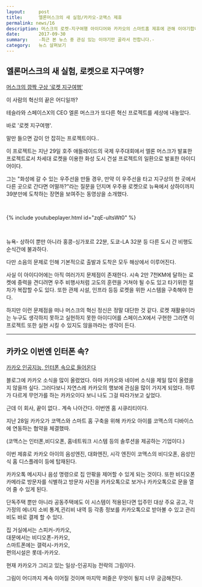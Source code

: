```yaml
---
layout:     post
title:      엘론머스크의 새 실험/카카오-코맥스 제휴
permalink: news/16
description: 머스크의 로켓-지구여행 아이디어와 카카오의 스마트홈 제휴에 관해 이야기합니다.
date:       2017-09-30
summary:    -최근 본 뉴스 중 관심 있는 이야기만 골라서 전합니다.-
category: 	뉴스 살펴보기
---
```



## 엘론머스크의 새 실험, 로켓으로 지구여행?

[머스크의 깜짝 구상 ‘로켓 지구여행’](http://www.hani.co.kr/arti/science/science_general/813202.html)


이 사람의 혁신의 끝은 어디일까? 

테슬라와 스페이스X의 CEO 엘론 머스크가 또다른 혁신 프로젝트를 세상에 내놓았다. 

바로 '로켓 지구여행'.

말만 들으면 감이 안 잡히는 프로젝트이다..

이 프로젝트는 지난 29일 호주 애들레이드의 국제 우주대회에서 엘론 머스크가 발표한 프로젝트로서 차세대 로켓을 이용한 화성 도시 건설 프로젝트의 일환으로 발표한 아이디어이다.

그는 "화성에 갈 수 있는 우주선을 만들 경우, 만약 이 우주선을 타고 지구상의 한 곳에서 다른 곳으로 간다면 어떨까?"라는 질문을 던지며 우주용 로켓으로 뉴욕에서 상하이까지 39분만에 도착하는 장면을 보여주는 동영상을 소개했다.


<br>

{% include youtubeplayer.html id="zqE-ultsWt0" %}

<br>

뉴욕- 상하이 뿐만 아니라 홍콩-싱가포르 22분, 도쿄-LA 32분 등 다른 도시 간 비행도 순식간에 불과하다.

다만 소음의 문제로 인해 기본적으로 출발과 도착은 모두 해상에서 이루어진다. 

사실 이 아이디어에는 아직 여러가지 문제점이 존재한다. 시속 2만 7천KM에 달하는 로켓에 중력을 견디려면 우주 비행사처럼 고도의 훈련을 거쳐야 될 수도 있고 타기위한 절차가 복잡할 수도 있다. 또한 관제 시설, 인프라 등등 로켓을 위한 시스템을 구축해야 한다. 

하지만 이런 문제점을 떠나 머스크의 혁신 정신은 정말 대단한 것 같다. 로켓 재활용이라는 누구도 생각하지 못하고 실현하지 못한 아이디어를 스페이스X에서 구현한 그라면 이 프로젝트 또한 실현 시킬 수 있지도 않을까라는 생각이 든다.

- - -

## 카카오 이번엔 인터폰 속?

[카카오 인공지능, 인터폰 속으로 들어온다](http://www.bloter.net/archives/291251)

블로그에 카카오 소식을 많이 올렸었다. 아마 카카오와 네이버 소식을 제일 많이 올렸을지 않을까 싶다. 그러다보니 자연스레 카카오의 행보에 관심을 많이 가지게 되었다. 하루가 다르게 무언가를 하는 카카오이다 보니 나도 그걸 따라가보고 싶었다.

근데 이 회사, 끝이 없다.. 계속 나아간다. 이번엔 홈 시큐리티이다.

지난 28일 카카오가 코맥스와 스마트 홈 구축을 위해 카카오 아이를 코맥스의 디바이스에 연동하는 협약을 체결했따.

(코맥스는 인터폰,비디오폰, 홈네트워크 시스템 등의 솔루션을 제공하는 기업이다.)

이번 제휴로 카카오 아이의 음성엔진, 대화엔진, 시각 엔진이 코맥스의 비디오폰, 음성인식 홈 디스플레이 등에 탑재된다.

카카오톡 메시지나 음성 명령으로 집 안팎을 제어할 수 있게 되는 것이다. 또한 비디오폰 카메라로 방문자를 식별하고 방문자 사진을 카카오톡으로 보거나 카카오톡으로 문을 열어 줄 수 있게 된다.

단독주택 뿐만 아니라 공동주택에도 이 시스템이 적용된다면 입주민 대상 주요 공고, 각 가정의 에너지 소비 통계,괸리비 내역 등 각종 정보를 카카오톡으로 받아볼 수 있고 관리비도 바로 결제 할 수 있다.

집 거실에서는 스피커-카카오,   
대문에서는 비디오폰-카카오,   
스마트폰에는 갤럭시-카카오,   
편의시설은 롯데-카카오.  

현재 카카오가 그리고 있는 일상-인공지능 전략의 그림이다.

그림이 어디까지 계속 이어질 것이며 마지막 퍼즐은 무엇이 될지 너무 궁금해진다.